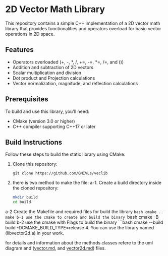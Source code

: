 # 2D Vector Math Library

This repository contains a simple C++ implementation of a 2D vector math library that provides functionalities and operators overload for basic vector operations in 2D space.

## Features

- Operators overloaded (+, -, *, /, +=, -=, *=, /=, and ())
- Addition and subtraction of 2D vectors
- Scalar multiplication and division
- Dot product and Projection calculations
- Vector normalization, magnitude, and reflection calculations

## Prerequisites

To build and use this library, you'll need:

- CMake (version 3.0 or higher)
- C++ compiler supporting C++17 or later

## Build Instructions

Follow these steps to build the static library using CMake:

1. Clone this repository:
    ```git
    git clone https://github.com/GMIVLs/veclib
2. there is two method to make the file:
  a-1. Create a build directory inside the cloned repository:
   ```bash
   mkdir build
   cd build
  a-2 Create the Makefile and required files for build the library
    ```bash
    cmake ..
    make
  b-1 use the cmake to create and build the binary
    ```bash
    cmake -B build
  b-2 use the cmake with Flags to build the binary
    ```bash
    cmake --build build -DCMAKE_BUILD_TYPE=release
4. You can use the library named (libvector2d.a) in your work.

for details and information about the methods classes refere to the uml diagram and ([vector.md](lib_docs/uml/vector.md), and [vector2d.md](lib_docs/uml/vector2d.md)) files.

